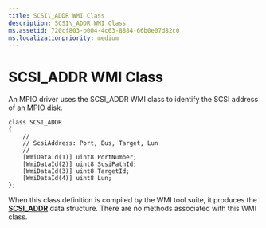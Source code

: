 ```yaml
---
title: SCSI\_ADDR WMI Class
description: SCSI\_ADDR WMI Class
ms.assetid: 720cf803-b004-4c63-8884-66b0e07d82c0
ms.localizationpriority: medium
---
```


# SCSI\_ADDR WMI Class


An MPIO driver uses the SCSI\_ADDR WMI class to identify the SCSI address of an MPIO disk.

```
class SCSI_ADDR
{
    //
    // ScsiAddress: Port, Bus, Target, Lun
    //
    [WmiDataId(1)] uint8 PortNumber;
    [WmiDataId(2)] uint8 ScsiPathId;
    [WmiDataId(3)] uint8 TargetId;
    [WmiDataId(4)] uint8 Lun;
};
```

When this class definition is compiled by the WMI tool suite, it produces the [**SCSI\_ADDR**](https://msdn.microsoft.com/library/windows/hardware/ff564952) data structure. There are no methods associated with this WMI class.

 

 





